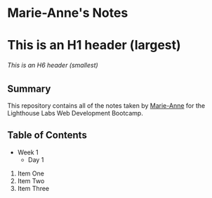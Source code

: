 # Marie-Anne's Notes

# This is an H1 header (largest)
###### This is an H6 header (smallest)

## Summary 

This repository contains all of the notes taken by [Marie-Anne](https://github.com/Marie-AnneS) for the Lighthouse Labs Web Development Bootcamp.


## Table of Contents
* Week 1
  * Day 1

  
1. Item One 
2. Item Two
3. Item Three